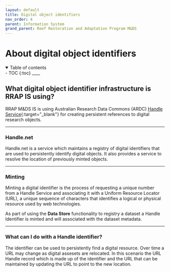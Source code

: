 ```yaml
---
layout: default
title: Digital object identifiers
nav_order: 4
parent: Information System
grand_parent: Reef Restoration and Adaptation Program M&DS 
---
```

# About digital object identifiers
<details  open markdown="block">
  <summary>
    Table of contents
  </summary>
- TOC
{:toc}
____
</details>

## What digital object identifier infrastructure is RRAP IS using? 
RRAP M&DS IS is using Australian Research Data Commons (ARDC) [Handle Service](https://ardc.edu.au/services/identifier/handle/){:target="\_blank"} for creating persistent references to digital research objects.

___
### Handle.net 
Handle.net is a service which maintains a registry of digital identifiers that are used to persistently identify digital objects.  It also provides a service to resolve the location of previously minted objects.

___
### Minting
Minting a digital identifier is the process of requesting a unique number from a Handle Service and associating it with a Uniform Resource Locator (URL), a unique sequence of characters that identifies a logical or physical resource used by web technologies.

As part of using the **Data Store** functionality to registry a dataset a Handle Identifier is minted and will associated with the dataset metadata. 

___
### What can I do with a Handle identifier?
The identifier can be used to persistently find a digital resource. Over time a URL may change as digital assesets are relocated. In this scenario the URL Handle record which is made up of the identifier and the URL that can be maintained by updating the URL to point to the new location.  